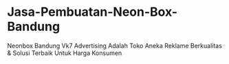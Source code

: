 # Jasa-Pembuatan-Neon-Box-Bandung
Neonbox Bandung Vk7 Advertising Adalah Toko Aneka Reklame Berkualitas &amp; Solusi Terbaik Untuk Harga Konsumen

